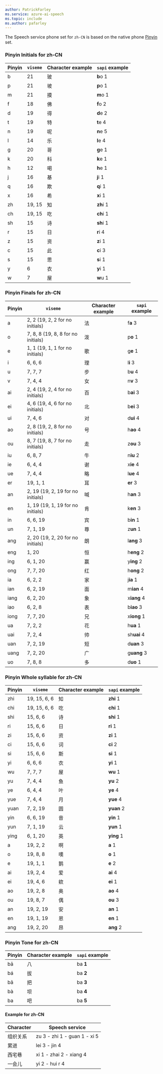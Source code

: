 ```yaml
---
author: PatrickFarley
ms.service: azure-ai-speech
ms.topic: include
ms.author: pafarley
---
```


The Speech service phone set for `zh-CN` is based on the native phone <a href="https://en.wikipedia.org/wiki/Pinyin" target="_blank">Pinyin </a> set.

### Pinyin Initials for zh-CN

| Pinyin | `viseme`| Character example | `sapi` example |
|--------|-------------------|----------------|----------------|
| b      | 21 |玻                | **b**o 1       |
| p      | 21 | 坡                | **p**o 1       |
| m      | 21 | 摸                | **m**o 1       |
| f     | 18 | 佛                | **f**o 2       |
| d     | 19 | 得                | **d**e 2       |
| t    |  19  | 特                | **t**e 4       |
| n    | 19  | 呢                | **n**e 5       |
| l     | 14 | 乐                | **l**e 4       |
| g    |  20  | 哥                | **g**e 1       |
| k     | 20  | 科                | **k**e 1       |
| h    |  12    | 喝                | **h**e 1       |
| j    |  16 | 基                | **j**i 1       |
| q     | 16   | 欺                | **q**i 1       |
| x    |  16   | 希                | **x**i 1       |
| zh   |  19, 15   | 知                | **zh**i 1      |
| ch    | 19, 15 | 吃                | **ch**i 1      |
| sh   |  15   | 诗                | **sh**i 1      |
| r    |   15 | 日                | **r**i 4       |
| z    |  15 | 资                | **z**i 1       |
| c     |  15  | 此                | **c**i 3       |
| s    | 15  | 思                | **s**i 1       |
| y    |  6    | 衣                | **y**i 1       |
| w    | 7  | 屋                | **w**u 1       |

### Pinyin Finals for zh-CN

| Pinyin | `viseme`| Character example | `sapi` example |
|--------|--------|-------------------|----------------|
| a      |  2, 2    (19, 2, 2 for no initials)  | 法                | f**a** 3       |
| o      | 7, 8, 8  (19, 8, 8 for no initials) | 泼                | p**o** 1       |
| e      | 1, 1    (19, 1, 1 for no initials) | 歌                | g**e** 1       |
| i      | 6, 6, 6 | 理                | l**i** 3       |
| u      | 7, 7, 7 | 步                | b**u** 4       |
| v      | 7, 4, 4  | 女                | n**v** 3       |
| ai     |   2, 4    (19, 2, 4 for no initials) | 百                | b**ai** 3      |
| ei     | 4, 6    (19, 4, 6 for no initials) | 北                | b**ei** 3      |
| ui     | 7, 4, 6 | 对                | d**ui** 4      |
| ao     | 2, 8    (19, 2, 8 for no initials) | 号                | h**ao** 4      |
| ou     | 8, 7    (19, 8, 7 for no initials) | 走                | z**ou** 3      |
| iu     | 6, 8, 7 | 牛                | n**iu** 2      |
| ie     | 6, 4, 4  | 谢                | x**ie** 4      |
| ue     | 7, 4, 4  | 略                | l**ue** 4      |
| er     | 19, 1, 1  | 耳                | **er** 3       |
| an     | 2, 19   (19, 2, 19 for no initials) | 喊                | h**an** 3      |
| en     | 1, 19   (19, 1, 19 for no initials) | 肯                | k**en** 3      |
| in     | 6, 6, 19  | 宾                | b**in** 1      |
| un     | 7, 1, 19  | 尊                | z**un** 1      |
| ang    |  2, 20   (19, 2, 20 for no initials) | 朗                | l**ang** 3     |
| eng    | 1, 20  | 恒                | h**eng** 2     |
| ing    | 6, 1, 20 | 赢                | y**ing** 2     |
| ong    | 7, 7, 20  | 红                | h**ong** 2     |
| ia     | 6, 2, 2 | 家                | j**ia** 1      |
| ian    | 6, 2, 19 | 面                | m**ian** 4     |
| iang   |  6, 2, 20 | 象                | x**iang** 4    |
| iao    | 6, 2, 8 | 表                | b**iao** 3     |
| iong   | 7, 7, 20 | 兄                | x**iong** 1    |
| ua     | 7, 2, 2 | 花                | h**ua** 1      |
| uai    | 7, 2, 4   | 帅                | sh**uai** 4    |
| uan    | 7, 2, 19 | 短                | d**uan** 3     |
| uang   | 7, 2, 20  | 广                | g**uang** 3    |
| uo     | 7, 8, 8 | 多                | d**uo** 1      |

### Pinyin Whole syllable for zh-CN

| Pinyin | `viseme`| Character example | `sapi` example |
|--------|--------|-------------------|----------------|
| zhi    | 19, 15, 6, 6 | 知                | **zhi** 1      |
| chi     | 19, 15, 6, 6 | 吃                | **chi** 1      |
| shi     | 15, 6, 6 | 诗                | **shi** 1      |
| ri      | 15, 6, 6  | 日                | **ri** 1       |
| zi      | 15, 6, 6  | 资                | **zi** 1       |
| ci     | 15, 6, 6 | 词                | **ci** 2       |
| si      | 15, 6, 6   | 斯                | **si** 1       |
| yi     | 6, 6, 6 | 衣                | **yi** 1       |
| wu      |  7, 7, 7  | 屋                | **wu** 1       |
| yu      | 7, 4, 4   | 鱼                | **yu** 2       |
| ye      | 6, 4, 4   | 叶                | **ye** 4       |
| yue     | 7, 4, 4   | 月                | **yue** 4      |
| yuan    |  7, 2, 19 | 圆                | **yuan** 2     |
| yin     |6, 6, 19  | 音                | **yin** 1      |
| yun     | 7, 1, 19 | 云                | **yun** 1      |
| ying    | 6, 1, 20 | 英                | **ying** 1     |
| a       | 19, 2, 2   | 啊                | **a** 1        |
| o       | 19, 8, 8    | 噢                | **o** 1        |
| e       | 19, 1, 1  | 鹅                | **e** 2        |
| ai      | 19, 2, 4  | 爱                | **ai** 4       |
| ei      | 19, 4, 6  | 欸                | **ei** 1       |
| ao     | 19, 2, 8  | 奥                | **ao** 4       |
| ou     | 19, 8, 7 | 偶                | **ou** 3       |
| an     | 19, 2, 19 | 安                | **an** 1       |
| en     | 19, 1, 19  | 恩                | **en** 1       |
| ang    |19, 2, 20  | 昂                | **ang** 2      |

### Pinyin Tone for zh-CN

| Pinyin | Character example | `sapi` example |
|--------|-------------------|----------------|
| bā     | 八                | ba **1**       |
| bá     | 拔                | ba **2**       |
| bǎ     | 把                | ba **3**       |
| bà     | 坝                | ba **4**       |
| ba     | 吧                | ba **5**       |

#### Example for zh-CN

| Character | Speech service                |
|-----------|-------------------------------|
| 组织关系   | zu 3 - zhi 1 - guan 1 - xi 5  |
| 累进       | lei 3 - jin 4                |
| 西宅巷     | xi 1 - zhai 2 - xiang 4      |
| 一会儿     | yi 2 - hui r 4               |
